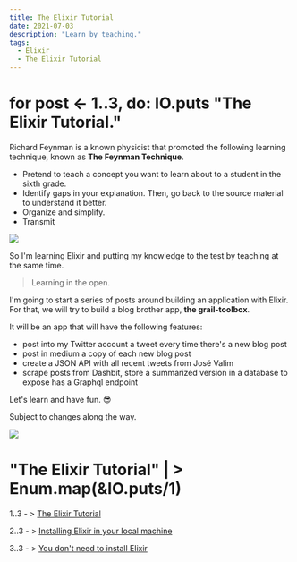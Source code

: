 ```yaml
---
title: The Elixir Tutorial
date: 2021-07-03
description: "Learn by teaching."
tags:
  - Elixir
  - The Elixir Tutorial
---
```


# for post <- 1..3, do: IO.puts "The Elixir Tutorial." 

Richard Feynman is a known physicist that promoted the following learning technique, known as **The Feynman Technique**.

- Pretend to teach a concept you want to learn about to a student in the sixth grade.
- Identify gaps in your explanation. Then, go back to the source material to understand it better.
- Organize and simplify.
- Transmit 

![](https://media.giphy.com/media/l2R06HpuWmc3pnBks/giphy.gif)

So I'm learning Elixir and putting my knowledge to the test by teaching at the same time. 

> Learning in the open.

I'm going to start a series of posts around building an application with Elixir. For that, we will try to build a blog brother app, **the grail-toolbox**.

It will be an app that will have the following features:

- post into my Twitter account a tweet every time there's a new blog post
- post in medium a copy of each new blog post
- create a JSON API with all recent tweets from José Valim
- scrape posts from Dashbit, store a summarized version in a database to expose has a Graphql endpoint

Let's learn and have fun. 😎

Subject to changes along the way. 

![](https://media.giphy.com/media/03L3XIy2uKaLE5TIfG/giphy.gif)

# "The Elixir Tutorial" | > Enum.map(&IO.puts/1)

1..3 - > [The Elixir Tutorial](https://elixirgraildiary.com/posts/2021-07-03-the-elixir-tutorial/)

2..3 - > [Installing Elixir in your local machine](https://elixirgraildiary.com/posts/2021-07-02-elixir-tutorial-install-elixir/)

3..3 - > [You don't need to install Elixir](https://elixirgraildiary.com/posts/2021-07-05-elixir-tutorial-elixir-in-a-box/)
